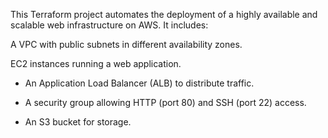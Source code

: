 


This Terraform project automates the deployment of a highly available and scalable web infrastructure on AWS. It includes:

A VPC with public subnets in different availability zones.

EC2 instances running a web application.

- An Application Load Balancer (ALB) to distribute traffic.

- A security group allowing HTTP (port 80) and SSH (port 22) access.

- An S3 bucket for storage.

